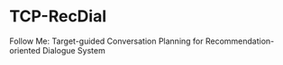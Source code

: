 # TCP-RecDial
Follow Me: Target-guided Conversation Planning for Recommendation-oriented Dialogue System
